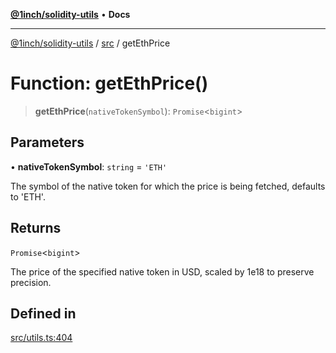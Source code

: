 [**@1inch/solidity-utils**](../../README.md) • **Docs**

***

[@1inch/solidity-utils](../../README.md) / [src](../README.md) / getEthPrice

# Function: getEthPrice()

> **getEthPrice**(`nativeTokenSymbol`): `Promise`\<`bigint`\>

## Parameters

• **nativeTokenSymbol**: `string` = `'ETH'`

The symbol of the native token for which the price is being fetched, defaults to 'ETH'.

## Returns

`Promise`\<`bigint`\>

The price of the specified native token in USD, scaled by 1e18 to preserve precision.

## Defined in

[src/utils.ts:404](https://github.com/1inch/solidity-utils/blob/f9426ba6dab1eac9ac07fe3976b8d1cb2d2e5ba1/src/utils.ts#L404)
